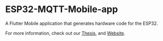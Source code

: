 # ESP32-MQTT-Mobile-app
 A Flutter Mobile application that generates hardware code for the ESP32.

 For more information, check out our <a href="https://github.com/ImmortalBoi/ESP-Assistant/blob/main/ESP-Assistant%20ESP32%20Control%20Using%20LLM%20Generated%20Hardware%20Code.pdf">Thesis</a>, and <a href="https://esp-assistant.netlify.app/">Website</a>.

